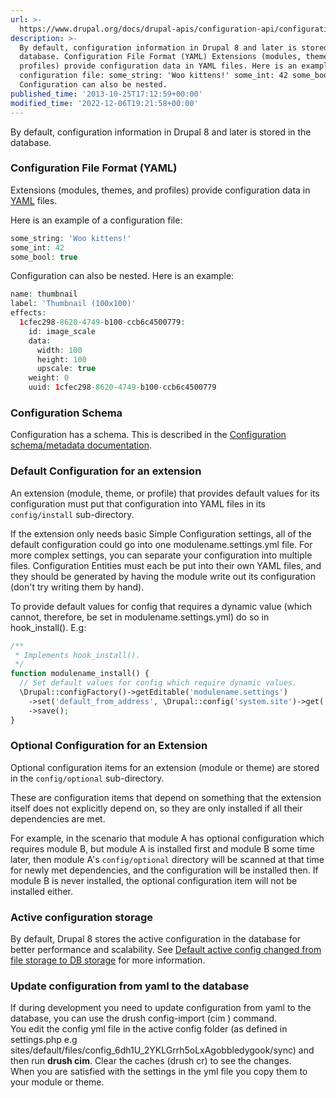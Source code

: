 ```yaml
---
url: >-
  https://www.drupal.org/docs/drupal-apis/configuration-api/configuration-storage
description: >-
  By default, configuration information in Drupal 8 and later is stored in the
  database. Configuration File Format (YAML) Extensions (modules, themes, and
  profiles) provide configuration data in YAML files. Here is an example of a
  configuration file: some_string: 'Woo kittens!' some_int: 42 some_bool: true
  Configuration can also be nested.
published_time: '2013-10-25T17:12:59+00:00'
modified_time: '2022-12-06T19:21:58+00:00'
---
```

By default, configuration information in Drupal 8 and later is stored in the database.

### Configuration File Format (YAML)

Extensions (modules, themes, and profiles) provide configuration data in [YAML](http://en.wikipedia.org/wiki/YAML) files.

Here is an example of a configuration file:

```php
some_string: 'Woo kittens!'
some_int: 42
some_bool: true

```

Configuration can also be nested. Here is an example:

```php
name: thumbnail
label: 'Thumbnail (100x100)'
effects:
  1cfec298-8620-4749-b100-ccb6c4500779:
    id: image_scale
    data:
      width: 100
      height: 100
      upscale: true
    weight: 0
    uuid: 1cfec298-8620-4749-b100-ccb6c4500779

```

### Configuration Schema

Configuration has a schema. This is described in the [Configuration schema/metadata documentation](https://drupal.org/node/1905070).

### Default Configuration for an extension

An extension (module, theme, or profile) that provides default values for its configuration must put that configuration into YAML files in its `config/install` sub-directory.

If the extension only needs basic Simple Configuration settings, all of the default configuration could go into one modulename.settings.yml file. For more complex settings, you can separate your configuration into multiple files. Configuration Entities must each be put into their own YAML files, and they should be generated by having the module write out its configuration (don't try writing them by hand).

To provide default values for config that requires a dynamic value (which cannot, therefore, be set in modulename.settings.yml) do so in hook\_install(). E.g:

```php
/**
 * Implements hook_install().
 */
function modulename_install() {
  // Set default values for config which require dynamic values.
  \Drupal::configFactory()->getEditable('modulename.settings')
    ->set('default_from_address', \Drupal::config('system.site')->get('mail'))
    ->save();
}

```

### Optional Configuration for an Extension

Optional configuration items for an extension (module or theme) are stored in the `config/optional` sub-directory.

These are configuration items that depend on something that the extension itself does not explicitly depend on, so they are only installed if all their dependencies are met.

For example, in the scenario that module A has optional configuration which requires module B, but module A is installed first and module B some time later, then module A's `config/optional` directory will be scanned at that time for newly met dependencies, and the configuration will be installed then. If module B is never installed, the optional configuration item will not be installed either.

### Active configuration storage

By default, Drupal 8 stores the active configuration in the database for better performance and scalability. See [Default active config changed from file storage to DB storage](https://drupal.org/node/2241059) for more information.

### Update configuration from yaml to the database

If during development you need to update configuration from yaml to the database, you can use the drush config-import (cim ) command.  
You edit the config yml file in the active config folder (as defined in settings.php e.g sites/default/files/config\_6dh1U\_2YKLGrrh5oLxAgobbledygook/sync) and then run **drush cim**. Clear the caches (drush cr) to see the changes.  
When you are satisfied with the settings in the yml file you copy them to your module or theme.